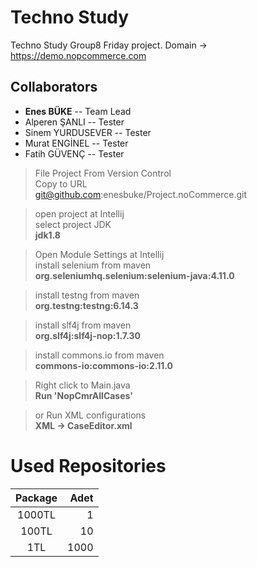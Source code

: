 # Techno Study


Techno Study Group8 Friday project.
Domain -> https://demo.nopcommerce.com


## Collaborators
 *  **Enes BÜKE** -- Team Lead 
 * Alperen ŞANLI -- Tester
 * Sinem YURDUSEVER -- Tester
 * Murat ENGİNEL -- Tester
 * Fatih GÜVENÇ -- Tester

> File Project From Version Control   
> Copy to URL  
git@github.com:enesbuke/Project.noCommerce.git  

> open project at Intellij  
> select project JDK  
**jdk1.8**  

> Open Module Settings at Intellij  
> install selenium from maven   
**org.seleniumhq.selenium:selenium-java:4.11.0**  

> install testng from maven  
**org.testng:testng:6.14.3**  

> install slf4j from maven  
**org.slf4j:slf4j-nop:1.7.30**  

> install commons.io from maven  
**commons-io:commons-io:2.11.0**  

> Right click to Main.java  
**Run 'NopCmrAllCases'**  

>  or Run XML configurations  
**XML -> CaseEditor.xml**  



# Used Repositories

| Package   | Adet  |
|:-------:| -----:|
| 1000TL  | 1     |
| 100TL   | 10    |
| 1TL     | 1000  |



